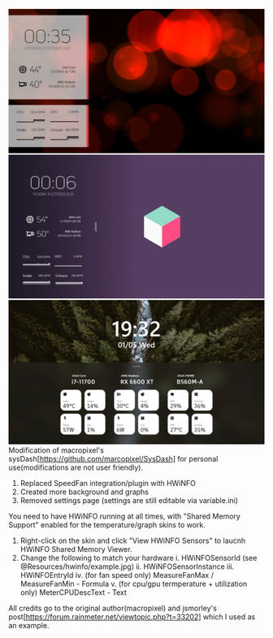 ![Modified Screenshot](/screenshot.png?raw=true "Modified Screenshot")
![Modified Screenshot 2](/screenshot2.png?raw=true "Modified Screenshot 2")
![Modified Screenshot 3](/screenshot3.png?raw=true "Modified Screenshot 3")
Modification of macropixel's sysDash[https://github.com/marcopixel/SysDash] for personal use(modifications are not user friendly). 
1. Replaced SpeedFan integration/plugin with HWiNFO
2. Created more background and graphs
3. Removed settings page (settings are still editable via variable.ini)

You need to have HWiNFO running at all times, with "Shared Memory Support" enabled for the temperature/graph skins to work.
1. Right-click on the skin and click "View HWiNFO Sensors" to laucnh HWiNFO Shared Memory Viewer.
2. Change the following to match your hardware
    i. HWiNFOSensorId (see @Resources/hwinfo/example.jpg)
    ii. HWiNFOSensorInstance
    iii. HWiNFOEntryId
    iv. (for fan speed only) MeasureFanMax / MeasureFanMin - Formula
    v. (for cpu/gpu termperature + utilization only) MeterCPUDescText - Text

All credits go to the original author(macropixel) and jsmorley's post[https://forum.rainmeter.net/viewtopic.php?t=33202] which I used as an example.

